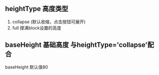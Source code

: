 ## heightType  高度类型
1. collapse (默认收缩，点击按钮可展开)
2. full 撑满block设置的高度
## baseHeight 基础高度 与heightType='collapse'配合
baseHeight 默认值80
